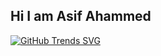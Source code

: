 ## Hi I am Asif Ahammed
[![GitHub Trends SVG](https://api.githubtrends.io/user/svg/avgupta456/langs)](https://www.githubwrapped.io/Asif3359)
